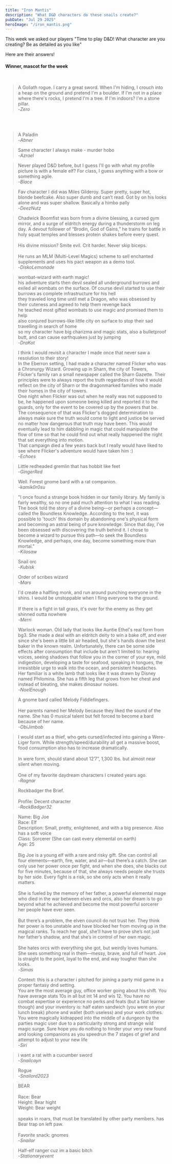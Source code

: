 ```yaml
---
title: "Iron Mantis"
description: "What D&D characters do these snails create?"
pubDate: "Jul 29 2025"
heroImage: "/iron_mantis.png"
---
```


This week we asked our players "Time to play D&D! What character are you creating? Be as detailed as you like" 

Here are their answers!

<h4>Winner, mascot for the week</h4><br>

>A Goliath rogue. I carry a great sword. When I'm hiding, I crouch into a heap on the 
>ground and pretend I'm a boulder. If I'm not in a place where there's rocks, I pretend 
>I'm a tree. If I'm indoors? I'm a stone pillar.<br>
>-<cite>Zero</cite>

<br>
<br>

>A Paladin<br>
>-<cite>Abner</cite>

>Same character I always make - murder hobo<br>
>-<cite>Azrael</cite>

>Never played D&D before, but I guess I'll go with what my profile picture is with a 
>female elf? For class, I guess anything with a bow or something agile.<br>
>-<cite>Blace</cite>

>Fav character I did was Miles Gilderoy. Super pretty, super hot, blonde beefcake. 
>Also super dumb and can’t read. Got by on his looks alone and was super shallow. 
>Basically a himbo pally<br>
>-<cite>DeezNutz</cite>

>Chadwick Boomfist was born from a divine blessing, a cursed gym mirror, and a surge of eldritch 
>energy during a thunderstorm on leg day. A devout follower of “Brodin, God of Gains,” he trains 
>for battle in holy squat temples and blesses protein shakes before every quest.<br>
><br>
>His divine mission? Smite evil. Crit harder. Never skip biceps.<br>
><br>
>He runs an MLM (Multi-Level Magics) scheme to sell enchanted supplements and uses his pact weapon as a demo tool.<br>
>-<cite>DiskoLemonade</cite>

>wombat-wizard with earth magic!<br>
>his adventure starts then devil sealed all underground burrows and exiled all wombats on the surface. Of course devil started to use 
>their burrows as complete infrastructure for his hell<br>
>they traveled long time until met a Dragon, who was obsessed by their cuteness and agreed to help them revenge back<br>
>he teached most gifted wombats to use magic and promised them to help<br>
>also conjured burrows-like little city on surface to stop their sad travelling in search of home<br>
>so my character have big charizma and magic stats, also a bulletproof butt, and can cause earthquakes just by jumping<br>
>-<cite>DraKot</cite>

>I think I would revisit a character I made once that never saw a resolution to their story!<br>
>In the Eberron setting, I had made a character named Flicker who was a Chronurgy Wizard. Growing up in Sharn, the city of Towers, 
>Flicker's family ran a small newspaper called the Sharn Gazette. Their principles were to always report the truth regardless of 
>how it would reflect on the city of Sharn or the dragonmarked families who made their homes in the city of towers.<br>
>One night when Flicker was out when he really was not supposed to be, he happened upon someone being killed and reported it to the 
>guards, only for the event to be covered up by the powers that be. The consequence of that was Flicker's dogged determination to 
>always make sure the truth would come to light and justice be served no matter how dangerous that truth may have been. This would 
>eventually lead to him dabbling in magic that could manipulate the flow of time so that he could find out what really happened the night that set everything into motion.<br>
>That campaign died a few years back but I really would have liked to see where Flicker's adventure would have taken him :)<br>
>-<cite>Echoes</cite>

>Little redheaded gremlin that has hobbit like feet<br>
>-<cite>GingerRed</cite>

>Well. Forest gnome bard with a rat companion.<br>
>-<cite>kamik0r0su</cite>

>"I once found a strange book hidden in our family library. My family is fairly wealthy, so no one paid much attention to what I was reading. 
>The book told the story of a divine being—or perhaps a concept—called the Boundless Knowledge. According to the text, it was possible to 'touch' 
>this domain by abandoning one's physical form and becoming an astral being of pure knowledge. Since that day, I’ve been obsessed with discovering 
>the truth behind it. I chose to become a wizard to pursue this path—to seek the Boundless Knowledge, and perhaps, one day, become something more than mortal."<br>
>-<cite>Kilosaw</cite>

>Snail orc<br>
>-<cite>Kubisk</cite>

>Order of scribes wizard<br>
>-<cite>Mars</cite>

>I'd create a halfling monk, and run around punching everyone in the shins. I would be unstoppable when I fling everyone to the ground. <br>
><br>
>If there is a fight in tall grass, it's over for the enemy as they get shinned outta nowhere<br>
>-<cite>Merri</cite>

>Warlock woman. Old lady that looks like Auntie Ethel's real form from bg3. She made a deal with an eldritch deity to win a bake off, 
>and ever since she's been a little bit air headed, but she's hands down the best baker in the known realm. Unfortunately, there can be 
>some side effects after consumption that include but aren't limited to: hearing voices, seeing shadows that follow you in the corner 
>of your eye, mild indigestion, developing a taste for seafood, speaking in tongues, the irresistible urge to walk into the ocean, and persistent headaches.<br>
>Her familiar is a white lamb that looks like it was drawn by Disney named Philomina. She has a fifth leg that grows from her chest and instead of bleating, she makes dinosaur noises.<br>
>-<cite>NoelEnough</cite>

>A gnome bard called Melody Fiddlefingers.<br>
><br>
>Her parents named her Melody because they liked the sound of the name. She has 0 musical talent but felt forced to become a bard because of her name.<br>
>-<cite>ObiJimbob</cite>

>I would start as a thief, who gets cursed/infected into gaining a Were-Liger form. While strength/speed/durability all get a massive boost, food 
>consumption also has to increase dramatically.<br>
><br>
>In were form, should stand about 12’7”, 1,300 lbs. but almost near silent when moving.<br>
><br>
>One of my favorite daydream characters I created years ago.<br>
>-<cite>Ragnar</cite>

>Rockbadger the Brief.<br>
><br>
>Profile: Decent character<br>
>-<cite>RockBadger32</cite>

>Name: Big Joe<br>
>Race: Elf<br>
>Description: Small, pretty, enlightened, and with a big presence. Also has a soft voice<br>
>Class: Sorcerer (She can cast every elemental on earth)<br>
>Age: 25<br>
><br>
>Big Joe is a young elf with a rare and risky gift. She can control all four elements—earth, fire, water, and air—but there’s a catch. She can only use her power 
>once per fight, and when she does, she blacks out for five minutes, because of that, she always needs people she trusts by her side. Every fight is a risk, 
>so she only acts when it really matters.<br>
><br>
>She is fueled by the memory of her father, a powerful elemental mage who died in the war between elves and orcs, also her dream is to go beyond what he achieved 
>and become the most powerful sorcerer her people have ever seen.<br>
><br>
>But there’s a problem, the elven council do not trust her. They think her power is too unstable and have blocked her from moving up in the magical ranks. 
>To reach her goal, she’ll have to prove she’s not just her father’s shadow, and that she’s in control of her own magic.<br>
><br>
>She hates orcs with everything she got, but weirdly loves humans. She sees something real in them—messy, brave, and full of heart. Joe is straight to the point, 
>loyal to the end, and way tougher than she looks.<br>
>-<cite>Simas</cite>

>Context: this is a character i pitched for joining a party mid game in a proper fantasy dnd setting. <br>
>You are the most average guy, office worker going about his shift. You have average stats 10s in all but int 14 and wis 12. You have no combat expertise or experience 
>no perks and feats (but a fast learner though) and your inventory is: half eaten sandwich (you were on your lunch break) phone and wallet (both useless) and your work clothes. 
>You were magically kidnapped into the middle of a dungeon by the parties magic user due to a particularity strong and strange wild magic surge. Sure hope you do nothing 
>to hinder your very new found and looking companions as you speedrun the 7 stages of grief and attempt to adjust to your new life<br>
>-<cite>Siri</cite>

>i want a rat with a cucumber sword<br>
>-<cite>Snailcayn</cite>

>Rogue<br>
>-<cite>Snailord2023</cite>

>BEAR<br>
><br>
>Race: Bear<br>
>Height: Bear hight<br>
>Weight: Bear weight<br>
><br>
>speaks in roars, that must be translated by other party members. has Bear trap on left paw.<br>
><br>
>Favorite snack: gnomes<br>
>-<cite>Snailor</cite>

>Half-elf ranger cuz im a basic bitch<br>
>-<cite>Stationaryevent</cite>

<br>
<br>
